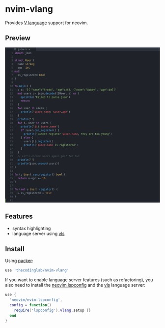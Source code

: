 # nvim-vlang

Provides [V language](https://github.com/vlang/v) support for neovim.

## Preview

![Preview screenshot](./docs/preview.png)

## Features

- syntax highlighting
- language server using [vls](https://github.com/vlang/vls)

## Install

Using [packer](https://github.com/wbthomason/packer.nvim):
```lua
use 'thecodinglab/nvim-vlang'
```

If you want to enable language server features (such as refactoring), you also need to install the
[neovim lspconfig](https://github.com/neovim/nvim-lspconfig) and the [vls](https://github.com/vlang/vls) language
server:
```lua
use {
  'neovim/nvim-lspconfig',
  config = function()
    require('lspconfig').vlang.setup {}
  end
}
```
